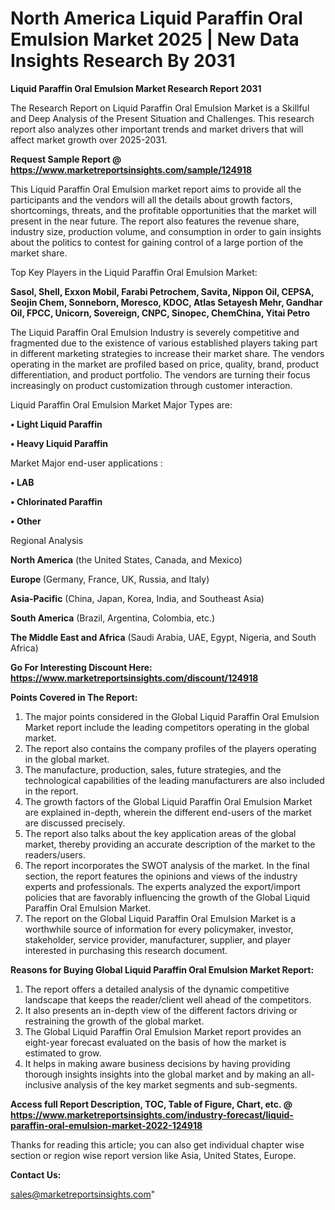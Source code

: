 # North America Liquid Paraffin Oral Emulsion Market 2025 | New Data Insights Research By 2031

<strong>Liquid Paraffin Oral Emulsion Market Research Report 2031</strong>

The Research Report on Liquid Paraffin Oral Emulsion Market is a Skillful and Deep Analysis of the Present Situation and Challenges. This research report also analyzes other important trends and market drivers that will affect market growth over 2025-2031.

<strong>Request Sample Report @ <a href=https://www.marketreportsinsights.com/sample/124918>https://www.marketreportsinsights.com/sample/124918</a></strong>

This Liquid Paraffin Oral Emulsion market report aims to provide all the participants and the vendors will all the details about growth factors, shortcomings, threats, and the profitable opportunities that the market will present in the near future. The report also features the revenue share, industry size, production volume, and consumption in order to gain insights about the politics to contest for gaining control of a large portion of the market share.

Top Key Players in the Liquid Paraffin Oral Emulsion Market:

<strong>Sasol, Shell, Exxon Mobil, Farabi Petrochem, Savita, Nippon Oil, CEPSA, Seojin Chem, Sonneborn, Moresco, KDOC, Atlas Setayesh Mehr, Gandhar Oil, FPCC, Unicorn, Sovereign, CNPC, Sinopec, ChemChina, Yitai Petro</strong>

The Liquid Paraffin Oral Emulsion Industry is severely competitive and fragmented due to the existence of various established players taking part in different marketing strategies to increase their market share. The vendors operating in the market are profiled based on price, quality, brand, product differentiation, and product portfolio. The vendors are turning their focus increasingly on product customization through customer interaction.

Liquid Paraffin Oral Emulsion Market Major Types are:

<strong>• Light Liquid Paraffin

• Heavy Liquid Paraffin</strong>

Market Major end-user applications :

<strong>• LAB

• Chlorinated Paraffin

• Other</strong>

Regional Analysis

</u><strong><b>North America</b></strong> (the United States, Canada, and Mexico)

<strong><b>Europe </b></strong>(Germany, France, UK, Russia, and Italy)

<strong><b>Asia-Pacific</b></strong> (China, Japan, Korea, India, and Southeast Asia)

<strong><b>South America</b></strong> (Brazil, Argentina, Colombia, etc.)

<strong><b>The Middle East and Africa</b></strong> (Saudi Arabia, UAE, Egypt, Nigeria, and South Africa)

<strong>Go For Interesting Discount Here: <a href=https://www.marketreportsinsights.com/discount/124918>https://www.marketreportsinsights.com/discount/124918</a></strong>

<strong>Points Covered in The Report:</strong>
<ol>
  <li>The major points considered in the Global Liquid Paraffin Oral Emulsion Market report include the leading competitors operating in the global market.</li>
  <li>The report also contains the company profiles of the players operating in the global market.</li>
  <li>The manufacture, production, sales, future strategies, and the technological capabilities of the leading manufacturers are also included in the report.</li>
  <li>The growth factors of the Global Liquid Paraffin Oral Emulsion Market are explained in-depth, wherein the different end-users of the market are discussed precisely.</li>
  <li>The report also talks about the key application areas of the global market, thereby providing an accurate description of the market to the readers/users.</li>
  <li>The report incorporates the SWOT analysis of the market. In the final section, the report features the opinions and views of the industry experts and professionals. The experts analyzed the export/import policies that are favorably influencing the growth of the Global Liquid Paraffin Oral Emulsion Market.</li>
  <li>The report on the Global Liquid Paraffin Oral Emulsion Market is a worthwhile source of information for every policymaker, investor, stakeholder, service provider, manufacturer, supplier, and player interested in purchasing this research document.</li>
</ol>
<strong>Reasons for Buying Global Liquid Paraffin Oral Emulsion Market Report:</strong>

<ol>
  <li>The report offers a detailed analysis of the dynamic competitive landscape that keeps the reader/client well ahead of the competitors.</li>
  <li>It also presents an in-depth view of the different factors driving or restraining the growth of the global market.</li>
  <li>The Global Liquid Paraffin Oral Emulsion Market report provides an eight-year forecast evaluated on the basis of how the market is estimated to grow.</li>
  <li>It helps in making aware business decisions by having providing thorough insights insights into the global market and by making an all-inclusive analysis of the key market segments and sub-segments.</li>
</ol>
<strong>Access full Report Description, TOC, Table of Figure, Chart, etc. @ <a href=https://www.marketreportsinsights.com/industry-forecast/liquid-paraffin-oral-emulsion-market-2022-124918>https://www.marketreportsinsights.com/industry-forecast/liquid-paraffin-oral-emulsion-market-2022-124918</a></strong>


Thanks for reading this article; you can also get individual chapter wise section or region wise report version like Asia, United States, Europe.

<strong>Contact Us:</strong>

sales@marketreportsinsights.com"
